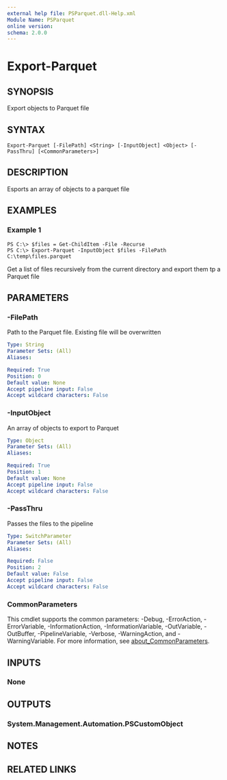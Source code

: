 ```yaml
---
external help file: PSParquet.dll-Help.xml
Module Name: PSParquet
online version:
schema: 2.0.0
---
```


# Export-Parquet

## SYNOPSIS
Export objects to Parquet file

## SYNTAX

```
Export-Parquet [-FilePath] <String> [-InputObject] <Object> [-PassThru] [<CommonParameters>]
```

## DESCRIPTION
Esports an array of objects to a parquet file

## EXAMPLES

### Example 1
```
PS C:\> $files = Get-ChildItem -File -Recurse
PS C:\> Export-Parquet -InputObject $files -FilePath C:\temp\files.parquet
```

Get a list of files recursively from the current directory and export them tp a Parquet file

## PARAMETERS

### -FilePath
Path to the Parquet file. Existing file will be overwritten

```yaml
Type: String
Parameter Sets: (All)
Aliases:

Required: True
Position: 0
Default value: None
Accept pipeline input: False
Accept wildcard characters: False
```

### -InputObject
An array of objects to export to Parquet

```yaml
Type: Object
Parameter Sets: (All)
Aliases:

Required: True
Position: 1
Default value: None
Accept pipeline input: False
Accept wildcard characters: False
```

### -PassThru
Passes the files to the pipeline

```yaml
Type: SwitchParameter
Parameter Sets: (All)
Aliases:

Required: False
Position: 2
Default value: False
Accept pipeline input: False
Accept wildcard characters: False
```

### CommonParameters
This cmdlet supports the common parameters: -Debug, -ErrorAction, -ErrorVariable, -InformationAction, -InformationVariable, -OutVariable, -OutBuffer, -PipelineVariable, -Verbose, -WarningAction, and -WarningVariable. For more information, see [about_CommonParameters](http://go.microsoft.com/fwlink/?LinkID=113216).

## INPUTS

### None
## OUTPUTS

### System.Management.Automation.PSCustomObject
## NOTES

## RELATED LINKS
